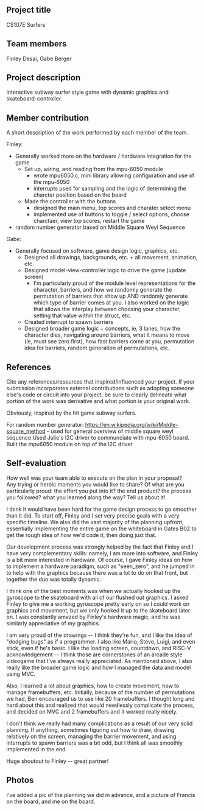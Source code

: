## Project title
CS107E Surfers

## Team members
Finley Desai, Gabe Berger

## Project description
Interactive subway surfer style game with dynamic graphics and skateboard-controller.

## Member contribution
A short description of the work performed by each member of the team.

Finley:
- Generally worked more on the hardware / hardware integration for the game
    - Set up, wiring, and reading from the mpu-6050 module
        - wrote mpu6050.c, mini library allowing configuration and use of the mpu-6050
        - interrupts used for sampling and the logic of determining the charcter position based on the board
    - Made the controller with the buttons
        - designed the main menu, top scores and charater select menu
        - implemented use of buttons to toggle / select options, choose charctaer, view top scores, restart
            the game
- random number generator based on Middle Square Weyl Sequence

Gabe:
- Generally focused on software, game design logic, graphics, etc.
    - Designed all drawings, backgrounds, etc. + all movement, animation, etc.
    - Designed model-view-controller logic to drive the game (update screen)
        - I'm particularly proud of the module level representations for the character, barriers,
        and how we randomly generate the permutation of barriers that show up AND randomly generate
        which type of barrier comes at you. I also worked on the logic that allows the interplay between
        choosing your character, setting that value within the struct, etc.
    - Created interrupt to spawn barriers
    - Designed broader game logic + concepts, ie, 3 lanes, how the character dies, navigating around barriers,
    what it means to move (ie, must see zero first), how fast barriers come at you, permutation idea for barriers,
    random generation of permutations, etc.

## References
Cite any references/resources that inspired/influenced your project. 
If your submission incorporates external contributions such as adopting 
someone else's code or circuit into your project, be sure to clearly 
delineate what portion of the work was derivative and what portion is 
your original work.

Obviously, inspired by the hit game subway surfers.

For random number generator: https://en.wikipedia.org/wiki/Middle-square_method
    - used for general overview of middle square weyl sequence
Used Julie's I2C driver to communciate with mpu-6050 board. Built the mpu6050 module on top of the I2C driver

## Self-evaluation
How well was your team able to execute on the plan in your proposal?  
Any trying or heroic moments you would like to share? Of what are you particularly proud:
the effort you put into it? the end product? the process you followed?
what you learned along the way? Tell us about it!

I think it would have been hard for the game design process to go smoother than it did. To start off, Finley and I set very precise goals
with a very specific timeline. We also did the vast majority of the planning upfront, essentially implementing the entire game on the whiteboard
in Gates B02 to get the rough idea of how we'd code it, then doing just that.

Our development process was strongly helped by the fact that Finley and I have very complementary skills: namely, I am more into software,
and Finley is a bit more interested in hardware. Of course, I gave Finley ideas on how to implement a hardware paradigm, such as "seen_zero",
and he jumped in to help with the graphics because there was a lot to do on that front, but together the duo was totally dynamic.

I think one of the best moments was when we actually hooked up the gyroscope to the skateboard with all of our flushed out graphics. I asked
Finley to give me a working gyroscope pretty early on so I could work on graphics and movement, but we only hooked it up to the skateboard
later on. I was constantly amazed by Finley's hardware magic, and he was similarly appreciative of my graphics.

I am very proud of the drawings -- I think they're fun, and I like the idea of "dodging bugs" as if a programmer. I also like Mario, Steve, Luigi, and even stick, even if he's basic.
I like the loading screen, countdown, and RISC-V acknowledgement -- I think those are cornerstones of an arcade style videogame that I've always really appreciated.
As mentioned above, I also really like the broader game logic and how I managed the data and model using MVC.

Also, I learned a lot about graphics, how to create movement, how to manage framebuffers, etc. Initially, because of the number of permutations we had, Ben encouraged us to use like
20 framebuffers. I thought long and hard about this and realized that would needlessly complicate the process, and decided on MVC and 2 framebuffers and it worked really nicely.

I don't think we really had many complications as a result of our very solid planning. If anything, sometimes figuring out how to draw, drawing relatively on the screen, managing the barrier
movement, and using interrupts to spawn barriers was a bit odd, but I think all was smoothly implemented in the end.

Huge shoutout to Finley -- great partner!
## Photos
I've added a pic of the planning we did in advance, and a picture of Francis on the board,
and me on the board.
